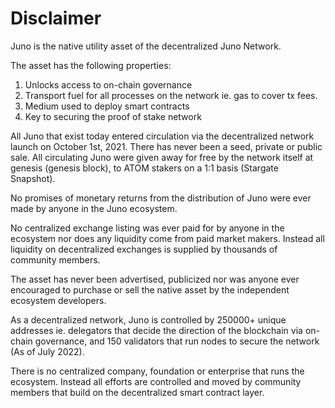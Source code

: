# Disclaimer

Juno is the native utility asset of the decentralized Juno Network.

The asset has the following properties:



1. Unlocks access to on-chain governance
2. Transport fuel for all processes on the network ie. gas to cover tx fees.
3. Medium used to deploy smart contracts
4. Key to securing the proof of stake network



All Juno that exist today entered circulation via the decentralized network launch on October 1st, 2021. There has never been a seed, private or public sale. All circulating Juno were given away for free by the network itself at genesis (genesis block), to ATOM stakers on a 1:1 basis (Stargate Snapshot).

No promises of monetary returns from the distribution of Juno were ever made by anyone in the Juno ecosystem.

No centralized exchange listing was ever paid for by anyone in the ecosystem nor does any liquidity come from paid market makers. Instead all liquidity on decentralized exchanges is supplied by thousands of community members.

The asset has never been advertised, publicized nor was anyone ever encouraged to purchase or sell the native asset by the independent ecosystem developers.

As a decentralized network, Juno is controlled by 250000+ unique addresses ie. delegators that decide the direction of the blockchain via on-chain governance, and 150 validators that run nodes to secure the network (As of July 2022).&#x20;

There is no centralized company, foundation or enterprise that runs the ecosystem. Instead all efforts are controlled and moved by community members that build on the decentralized smart contract layer.



